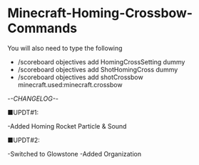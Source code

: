 # Minecraft-Homing-Crossbow-Commands
You will also need to type the following
- /scoreboard objectives add HomingCrossSetting dummy
- /scoreboard objectives add ShotHomingCross dummy
- /scoreboard objectives add shotCrossbow minecraft.used:minecraft.crossbow

-*-CHANGELOG-*-

■UPDT#1:

-Added Homing Rocket Particle & Sound

■UPDT#2:

-Switched to Glowstone
-Added Organization
